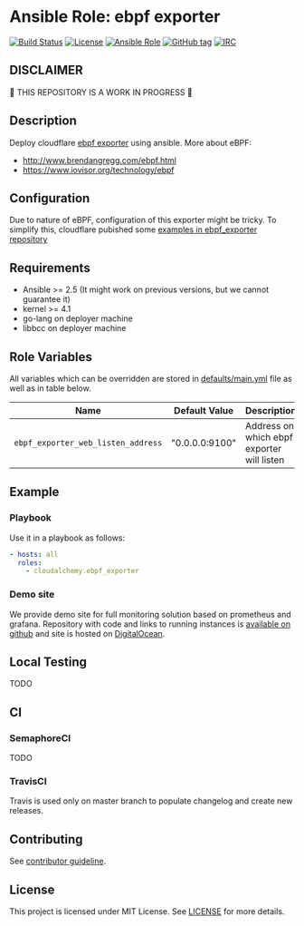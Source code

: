 # Ansible Role: ebpf exporter

[![Build Status](https://travis-ci.org/cloudalchemy/ansible-ebpf-exporter.svg?branch=master)](https://travis-ci.org/cloudalchemy/ansible-ebpf-exporter)
[![License](https://img.shields.io/badge/license-MIT%20License-brightgreen.svg)](https://opensource.org/licenses/MIT)
[![Ansible Role](https://img.shields.io/badge/ansible%20role-cloudalchemy.ebpf_exporter-blue.svg)](https://galaxy.ansible.com/cloudalchemy/ebpf-exporter/)
[![GitHub tag](https://img.shields.io/github/tag/cloudalchemy/ansible-ebpf-exporter.svg)](https://github.com/cloudalchemy/ansible-ebpf-exporter/tags)
[![IRC](https://img.shields.io/badge/irc.freeenode.net-%23cloudalchemy-yellow.svg)](https://kiwiirc.com/nextclient/#ircs://irc.freeenode.net/#cloudalchemy)

## DISCLAIMER

:construction: THIS REPOSITORY IS A WORK IN PROGRESS :construction:

## Description

Deploy cloudflare [ebpf exporter](https://github.com/cloudflare/ebpf_exporter) using ansible. More about eBPF: 
  - http://www.brendangregg.com/ebpf.html
  - https://www.iovisor.org/technology/ebpf

## Configuration

Due to nature of eBPF, configuration of this exporter might be tricky. To simplify this, cloudflare pubished some [examples in ebpf_exporter repository](https://github.com/cloudflare/ebpf_exporter/tree/master/examples)

## Requirements

- Ansible >= 2.5 (It might work on previous versions, but we cannot guarantee it)
- kernel >= 4.1
- go-lang on deployer machine
- libbcc on deployer machine

## Role Variables

All variables which can be overridden are stored in [defaults/main.yml](defaults/main.yml) file as well as in table below.

| Name           | Default Value | Description                        |
| -------------- | ------------- | -----------------------------------|
| `ebpf_exporter_web_listen_address` | "0.0.0.0:9100" | Address on which ebpf exporter will listen |

## Example

### Playbook

Use it in a playbook as follows:
```yaml
- hosts: all
  roles:
    - cloudalchemy.ebpf_exporter
```

### Demo site

We provide demo site for full monitoring solution based on prometheus and grafana. Repository with code and links to running instances is [available on github](https://github.com/cloudalchemy/demo-site) and site is hosted on [DigitalOcean](https://digitalocean.com).

## Local Testing

TODO

## CI

### SemaphoreCI

TODO

### TravisCI

Travis is used only on master branch to populate changelog and create new releases.

## Contributing

See [contributor guideline](CONTRIBUTING.md).

## License

This project is licensed under MIT License. See [LICENSE](/LICENSE) for more details.
